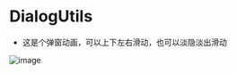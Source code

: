 # DialogUtils
* 这是个弹窗动画，可以上下左右滑动，也可以淡隐淡出滑动<br/>

![image](https://github.com/kangkangding/DialogUtils/tree/master/screen/AndroidEmulator.gif)



